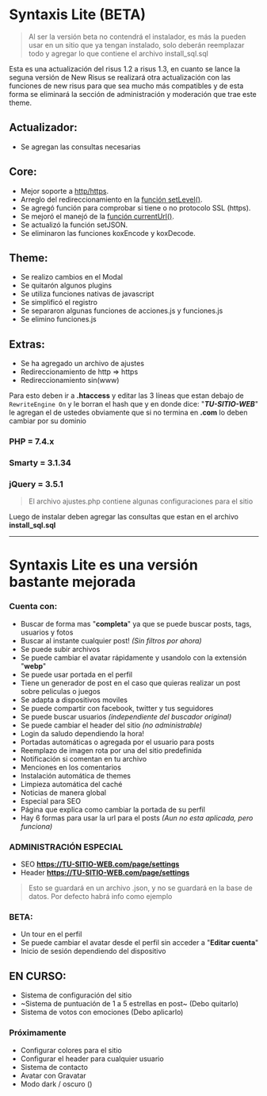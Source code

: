 # Syntaxis Lite (BETA)

> Al ser la versión beta no contendrá el instalador, es más la pueden usar en un sitio que ya tengan instalado, solo deberán reemplazar todo y agregar lo que contiene el archivo install_sql.sql

Esta es una actualización del risus 1.2 a risus 1.3, en cuanto se lance la seguna versión de New Risus se realizará otra actualización con las funciones de new risus para que sea mucho más compatibles y de esta forma se eliminará la sección de administración y moderación que trae este theme.

## Actualizador:
 * Se agregan las consultas necesarias

## Core:
 * Mejor soporte a [http/https](https://github.com/isidromlc/PHPost/issues/10#issue-568723224).
 * Arreglo del redireccionamiento en la [función setLevel()](https://github.com/isidromlc/PHPost/issues/15#issue-568745572).
 * Se agregó función para comprobar si tiene o no protocolo SSL (https).
 * Se mejoró el manejó de la [función currentUrl()](https://github.com/isidromlc/PHPost/issues/16#issue-568747029).
 * Se actualizó la función setJSON.
 * Se eliminaron las funciones koxEncode y koxDecode.

## Theme:
 * Se realizo cambios en el Modal
 * Se quitarón algunos plugins
 * Se utiliza funciones nativas de javascript
 * Se simplificó el registro
 * Se separaron algunas funciones de acciones.js y funciones.js
 * Se elimino funciones.js

## Extras:
 * Se ha agregado un archivo de ajustes
 * Redireccionamiento de http => https
 * Redireccionamiento sin(www)

Para esto deben ir a **.htaccess** y editar las 3 líneas que estan debajo de `RewriteEngine On` y le borran el hash que y en donde dice: "**_TU-SITIO-WEB_**" le agregan el de ustedes obviamente que si no termina en **.com** lo deben cambiar por su dominio

### PHP = 7.4.x
### Smarty = 3.1.34
### jQuery = 3.5.1

> El archivo ajustes.php contiene algunas configuraciones para el sitio 

Luego de instalar deben agregar las consultas que estan en el archivo **install_sql.sql**

---

# Syntaxis Lite es una versión bastante mejorada

### Cuenta con:
 * Buscar de forma mas "**completa**" ya que se puede buscar posts, tags, usuarios y fotos
 * Buscar al instante cualquier post! _(Sin filtros por ahora)_
 * Se puede subir archivos
 * Se puede cambiar el avatar rápidamente y usandolo con la extensión "**webp**"
 * Se puede usar portada en el perfil
 * Tiene un generador de post en el caso que quieras realizar un post sobre peliculas o juegos
 * Se adapta a dispositivos moviles
 * Se puede compartir con facebook, twitter y tus seguidores
 * Se puede buscar usuarios _(independiente del buscador original)_
 * Se puede cambiar el header del sitio _(no administrable)_
 * Login da saludo dependiendo la hora!
 * Portadas automáticas o agregada por el usuario para posts
 * Reemplazo de imagen rota por una del sitio predefinida
 * Notificación si comentan en tu archivo
 * Menciones en los comentarios
 * Instalación automática de themes
 * Limpieza automática del caché
 * Noticias de manera global
 * Especial para SEO
 * Página que explica como cambiar la portada de su perfil
 * Hay 6 formas para usar la url para el posts _(Aun no esta aplicada, pero funciona)_

### ADMINISTRACIÓN ESPECIAL
 * SEO **https://TU-SITIO-WEB.com/page/settings**
 * Header **https://TU-SITIO-WEB.com/page/settings**

> Esto se guardará en un archivo .json, y no se guardará en la base de datos. Por defecto habrá info como ejemplo

### BETA:
 * Un tour en el perfil
 * Se puede cambiar el avatar desde el perfil sin acceder a "**Editar cuenta**"
 * Inicio de sesión dependiendo del dispositivo

## EN CURSO:
 * Sistema de configuración del sitio
 * ~Sistema de puntuación de 1 a 5 estrellas en post~ (Debo quitarlo)
 * Sistema de votos con emociones (Debo aplicarlo)

### Próximamente
 * Configurar colores para el sitio
 * Configurar el header para cualquier usuario
 * Sistema de contacto
 * Avatar con Gravatar
 * Modo dark / oscuro ()